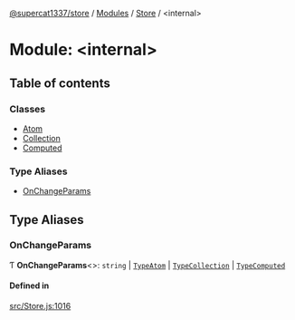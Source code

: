 [@supercat1337/store](../README.md) / [Modules](../modules.md) / [Store](Store.md) / \<internal\>

# Module: \<internal\>

## Table of contents

### Classes

- [Atom](../classes/Store._internal_.Atom.md)
- [Collection](../classes/Store._internal_.Collection.md)
- [Computed](../classes/Store._internal_.Computed.md)

### Type Aliases

- [OnChangeParams](Store._internal_.md#onchangeparams)

## Type Aliases

### OnChangeParams

Ƭ **OnChangeParams**\<\>: `string` \| [`TypeAtom`](Store.md#typeatom) \| [`TypeCollection`](Store.md#typecollection) \| [`TypeComputed`](Store.md#typecomputed)

#### Defined in

[src/Store.js:1016](https://github.com/supercat911/store/blob/bf037b5b596bf882173aa41efeb4836c386000b8/src/Store.js#L1016)
